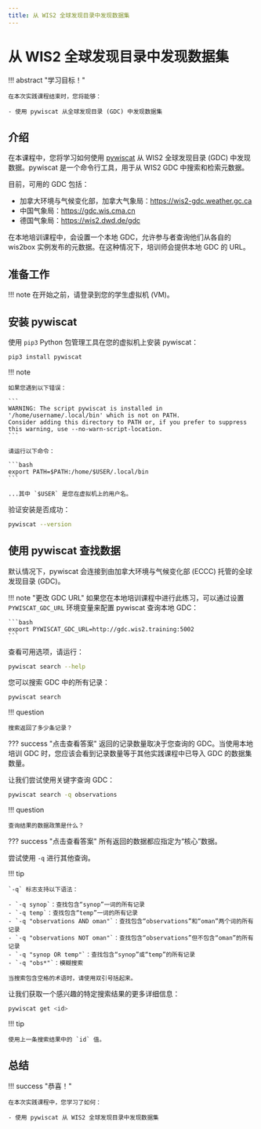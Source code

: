 ```yaml
---
title: 从 WIS2 全球发现目录中发现数据集
---
```


# 从 WIS2 全球发现目录中发现数据集

!!! abstract "学习目标！"

    在本次实践课程结束时，您将能够：

    - 使用 pywiscat 从全球发现目录 (GDC) 中发现数据集

## 介绍

在本课程中，您将学习如何使用 [pywiscat](https://github.com/wmo-im/pywiscat) 从 WIS2 全球发现目录 (GDC) 中发现数据。pywiscat 是一个命令行工具，用于从 WIS2 GDC 中搜索和检索元数据。

目前，可用的 GDC 包括：

- 加拿大环境与气候变化部，加拿大气象局：<https://wis2-gdc.weather.gc.ca>
- 中国气象局：<https://gdc.wis.cma.cn>
- 德国气象局：<https://wis2.dwd.de/gdc>

在本地培训课程中，会设置一个本地 GDC，允许参与者查询他们从各自的 wis2box 实例发布的元数据。在这种情况下，培训师会提供本地 GDC 的 URL。

## 准备工作

!!! note
    在开始之前，请登录到您的学生虚拟机 (VM)。

## 安装 pywiscat

使用 `pip3` Python 包管理工具在您的虚拟机上安装 pywiscat：

```bash
pip3 install pywiscat
```

!!! note

    如果您遇到以下错误：

    ```
    WARNING: The script pywiscat is installed in '/home/username/.local/bin' which is not on PATH.
    Consider adding this directory to PATH or, if you prefer to suppress this warning, use --no-warn-script-location.
    ```

    请运行以下命令：

    ```bash
    export PATH=$PATH:/home/$USER/.local/bin
    ```

    ...其中 `$USER` 是您在虚拟机上的用户名。

验证安装是否成功：

```bash
pywiscat --version
```

## 使用 pywiscat 查找数据

默认情况下，pywiscat 会连接到由加拿大环境与气候变化部 (ECCC) 托管的全球发现目录 (GDC)。

!!! note "更改 GDC URL"
    如果您在本地培训课程中进行此练习，可以通过设置 `PYWISCAT_GDC_URL` 环境变量来配置 pywiscat 查询本地 GDC：

    ```bash
    export PYWISCAT_GDC_URL=http://gdc.wis2.training:5002
    ```

查看可用选项，请运行：

```bash
pywiscat search --help
```

您可以搜索 GDC 中的所有记录：

```bash
pywiscat search
```

!!! question

    搜索返回了多少条记录？

??? success "点击查看答案"
    返回的记录数量取决于您查询的 GDC。当使用本地培训 GDC 时，您应该会看到记录数量等于其他实践课程中已导入 GDC 的数据集数量。

让我们尝试使用关键字查询 GDC：

```bash
pywiscat search -q observations
```

!!! question

    查询结果的数据政策是什么？

??? success "点击查看答案"
    所有返回的数据都应指定为“核心”数据。

尝试使用 `-q` 进行其他查询。

!!! tip

    `-q` 标志支持以下语法：

    - `-q synop`：查找包含“synop”一词的所有记录
    - `-q temp`：查找包含“temp”一词的所有记录
    - `-q "observations AND oman"`：查找包含“observations”和“oman”两个词的所有记录
    - `-q "observations NOT oman"`：查找包含“observations”但不包含“oman”的所有记录
    - `-q "synop OR temp"`：查找包含“synop”或“temp”的所有记录
    - `-q "obs*"`：模糊搜索

    当搜索包含空格的术语时，请使用双引号括起来。

让我们获取一个感兴趣的特定搜索结果的更多详细信息：

```bash
pywiscat get <id>
```

!!! tip

    使用上一条搜索结果中的 `id` 值。

## 总结

!!! success "恭喜！"

    在本次实践课程中，您学习了如何：

    - 使用 pywiscat 从 WIS2 全球发现目录中发现数据集